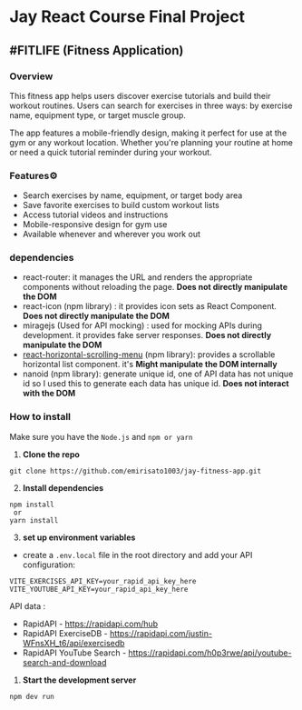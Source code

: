 # Jay React Course Final Project
## #FITLIFE (Fitness Application)

### Overview
This fitness app helps users discover exercise tutorials and build their workout routines. Users can search for exercises in three ways: by exercise name, equipment type, or target muscle group.

The app features a mobile-friendly design, making it perfect for use at the gym or any workout location. Whether you're planning your routine at home or need a quick tutorial reminder during your workout. 


### Features⚙️
- Search exercises by name, equipment, or target body area
- Save favorite exercises to build custom workout lists
- Access tutorial videos and instructions
- Mobile-responsive design for gym use
- Available whenever and wherever you work out

### dependencies
- react-router: it manages the URL and renders the appropriate components without reloading the page. **Does not directly manipulate the DOM**
- react-icon (npm library) : it provides icon sets as React Component. **Does not directly manipulate the DOM**
- miragejs (Used for API mocking) : used for mocking APIs during development. it provides fake server responses. **Does not directly manipulate the DOM**
- [react-horizontal-scrolling-menu](https://www.npmjs.com/package/react-horizontal-scrolling-menu) (npm library): provides a scrollable horizontal list component. it's **Might manipulate the DOM internally** 
- nanoid (npm library): generate unique id, one of API data has not unique id so I used this to generate each data has unique id. **Does not interact with the DOM**

### How to install
Make sure you have the ```Node.js``` and ```npm or yarn```

1. **Clone the repo**
```
git clone https://github.com/emirisato1003/jay-fitness-app.git
```

2. **Install dependencies**
```
npm install
 or
yarn install
```

3. **set up environment variables**
- create a ```.env.local``` file in the root directory and add your API configuration:
```
VITE_EXERCISES_API_KEY=your_rapid_api_key_here
VITE_YOUTUBE_API_KEY=your_rapid_api_key_here
```
API data :
- RapidAPI - https://rapidapi.com/hub
- RapidAPI ExerciseDB - https://rapidapi.com/justin-WFnsXH_t6/api/exercisedb
- RapidAPI YouTube Search - https://rapidapi.com/h0p3rwe/api/youtube-search-and-download
1. **Start the development server**
```
npm dev run
```